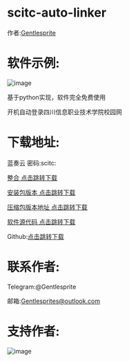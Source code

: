 # scitc-auto-linker

作者:[Gentlesprite](https://github.com/Gentlesprite)
# 软件示例:

![image](https://github.com/Gentlesprite/scitc-auto-linker/blob/master/img/20230607115314.png)

基于python实现，软件完全免费使用


开机自动登录四川信息职业技术学院校园网

# 下载地址:
蓝奏云 密码:scitc:

[整合 点击跳转下载](https://wwgr.lanzouw.com/b00rpet2d)

[安装包版本 点击跳转下载](https://wwgr.lanzouw.com/b00rpdqcj)

[压缩包版本地址 点击跳转下载](https://wwgr.lanzouw.com/b00rpdqda)

[软件源代码 点击跳转下载](https://wwgr.lanzouw.com/b00rpdqfc) 

Github:[点击跳转下载](https://github.com/Gentlesprite/scitc-auto-linker/releases)





# 联系作者:
  Telegram:@Gentlesprite
  
  邮箱:Gentlesprites@outlook.com

# 支持作者:

![image](https://github.com/Gentlesprite/scitc-auto-linker/blob/master/img/wxzfb.png)

